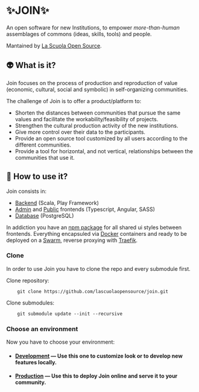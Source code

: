 # ✨JOIN✨

An open software for new Institutions, to empower <em>more-than-human</em> 
assemblages of commons (ideas, skills, tools) and people.

Mantained by [La Scuola Open Source](lascuolaopensource.xyz). 

## 👽 What is it? 

Join focuses on the process of production and reproduction of value (economic, cultural, social and symbolic) in self-organizing communities. 

The challenge of Join is to offer a product/platform to:
- Shorten the distances between communities that pursue the same values and facilitate the workability/feasibility of projects.
- Strengthen the cultural production activity of the new institutions.
- Give more control over their data to the participants.
- Provide an open source tool customized by all users according to the different communities.
- Provide a tool for horizontal, and not vertical, relationships between the communities that use it.


## 🧰 How to use it?

Join consists in:

- [Backend](https://github.com/lascuolaopensource/join-backend/tree/master) (Scala, Play Framework)
- [Admin](https://github.com/lascuolaopensource/join-frontend/tree/master) and [Public](https://github.com/lascuolaopensource/join-frontend/tree/master) frontends (Typescript, Angular, SASS)
- [Database](https://hub.docker.com/_/postgres) (PostgreSQL)

In addiction you have an [npm package](https://github.com/lascuolaopensource/join-ui-shared.git) for all shared ui styles between frontends.
Everything encapsuled via [Docker](docker.com) containers and ready to be deployed on a [Swarm](https://docs.docker.com/engine/swarm/), reverse proxying with [Traefik](https://containo.us/traefik/).

### Clone

In order to use Join you have to clone the repo and every submodule first.

Clone repository:

        git clone https://github.com/lascuolaopensource/join.git
  
Clone submodules:

        git submodule update --init --recursive

### Choose an environment

Now you have to choose your environment:

- #### [Development](https://github.com/lascuolaopensource/join/tree/master/dev) — Use this one to customize look or to develop new features locally.
- #### [Production](https://github.com/lascuolaopensource/join/tree/master/prod) — Use this to deploy Join online and serve it to your community.
